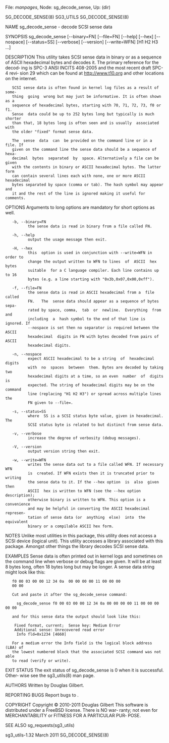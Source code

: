 File: *manpages*,  Node: sg_decode_sense,  Up: (dir)

SG_DECODE_SENSE(8)                 SG3_UTILS                SG_DECODE_SENSE(8)



NAME
       sg_decode_sense - decode SCSI sense data

SYNOPSIS
       sg_decode_sense  [--binary=FN] [--file=FN] [--help] [--hex] [--nospace]
       [--status=SS] [--verbose] [--version] [--write=WFN] [H1 H2 H3 ...]

DESCRIPTION
       This utility takes SCSI sense data in binary or as a sequence of  ASCII
       hexadecimal  bytes and decodes it. The primary reference for the decod‐
       ing is SPC-3 ANSI INCITS 408-2005 and the most recent draft SPC-4 revi‐
       sion 29 which can be found at http://www.t10.org and other locations on
       the internet.

       SCSI sense data is often found in kernel log files as a result of some‐
       thing  going  wrong but may just be informative. It is often shown as a
       sequence of hexadecimal bytes, starting with 70, 71, 72, 73, f0 or  f1.
       Sense  data could be up to 252 bytes long but typically is much shorter
       than that, 18 bytes long is often seen and is usually  associated  with
       the older "fixed" format sense data.

       The  sense  data  can  be provided on the command line or in a file. If
       given on the command line the sense data should be a sequence of  hexa‐
       decimal  bytes  separated  by  space. Alternatively a file can be given
       with the contents in binary or ASCII hexadecimal bytes. The latter form
       can contain several lines each with none, one or more ASCII hexadecimal
       bytes separated by space (comma or tab). The hash symbol may appear and
       it and the rest of the line is ignored making it useful for comments.

OPTIONS
       Arguments to long options are mandatory for short options as well.

       -b, --binary=FN
              the sense data is read in binary from a file called FN.

       -h, --help
              output the usage message then exit.

       -H, --hex
              this  option is used in conjunction with --write=WFN in order to
              change the output written to WFN to lines  of  ASCII  hex  bytes
              suitable  for a C language compiler. Each line contains up to 16
              bytes (e.g. a line starting with "0x3b,0x07,0x00,0xff").

       -f, --file=FN
              the sense data is read in ASCII hexadecimal from a  file  called
              FN.   The  sense data should appear as a sequence of bytes sepa‐
              rated by space, comma,  tab  or  newline.  Everything  from  and
              including  a  hash symbol to the end of that line is ignored. If
              --nospace is set then no separator is required between the ASCII
              hexadecimal  digits in FN with bytes decoded from pairs of ASCII
              hexadecimal digits.

       -n, --nospace
              expect ASCII hexadecimal to be a string  of  hexadecimal  digits
              with  no  spaces  between  them. Bytes are decoded by taking two
              hexadecimal digits at a time, so an even  number  of  digits  is
              expected. The string of hexadecimal digits may be on the command
              line (replacing "H1 H2 H3") or spread across multiple lines  the
              FN given to --file=.

       -s, --status=SS
              where  SS is a SCSI status byte value, given in hexadecimal. The
              SCSI status byte is related to but distinct from sense data.

       -v, --verbose
              increase the degree of verbosity (debug messages).

       -V, --version
              output version string then exit.

       -w, --write=WFN
              writes the sense data out to a file called WFN. If necessary WFN
              is  created. If WFN exists then it is truncated prior to writing
              the sense data to it. If the --hex option  is  also  given  then
              ASCII  hex is written to WFN (see the --hex option description);
              otherwise binary is written to WFN. This option is a convenience
              and may be helpful in converting the ASCII hexadecimal represen‐
              tation of sense data (or  anything  else)  into  the  equivalent
              binary or a compilable ASCII hex form.

NOTES
       Unlike  most  utilities in this package, this utility does not access a
       SCSI device (logical unit). This utility accesses a library  associated
       with  this package. Amongst other things the library decodes SCSI sense
       data.

EXAMPLES
       Sense data is often printed out in kernel logs  and  sometimes  on  the
       command line when verbose or debug flags are given. It will be at least
       8 bytes long, often 18 bytes long but  may  be  longer.  A  sense  data
       string might look like this:

       f0 00 03 00 00 12 34 0a  00 00 00 00 11 00 00 00
       00 00

       Cut and paste it after the sg_decode_sense command:

         sg_decode_sense f0 00 03 00 00 12 34 0a 00 00 00 00 11 00 00 00 00 00

       and for this sense data the output should look like this:

        Fixed format, current;  Sense key: Medium Error
        Additional sense: Unrecovered read error
         Info fld=0x1234 [4660]

       For a medium error the Info field is the logical block address (LBA) of
       the lowest numbered block that the associated SCSI command was not able
       to read (verify or write).

EXIT STATUS
       The  exit  status of sg_decode_sense is 0 when it is successful. Other‐
       wise see the sg3_utils(8) man page.

AUTHORS
       Written by Douglas Gilbert.

REPORTING BUGS
       Report bugs to <dgilbert at interlog dot com>.

COPYRIGHT
       Copyright © 2010-2011 Douglas Gilbert
       This software is distributed under a FreeBSD license. There is NO  war‐
       ranty;  not  even  for MERCHANTABILITY or FITNESS FOR A PARTICULAR PUR‐
       POSE.

SEE ALSO
       sg_requests(sg3_utils)



sg3_utils-1.32                    March 2011                SG_DECODE_SENSE(8)
